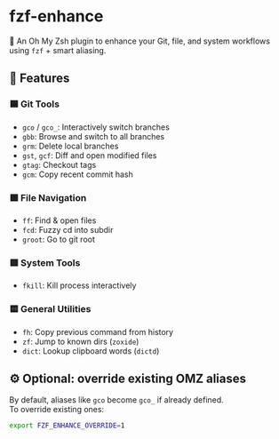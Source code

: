 # fzf-enhance

🎯 An Oh My Zsh plugin to enhance your Git, file, and system workflows using `fzf` + smart aliasing.

## 🔧 Features

### 🟦 Git Tools

- `gco` / `gco_`: Interactively switch branches
- `gbb`: Browse and switch to all branches
- `grm`: Delete local branches
- `gst`, `gcf`: Diff and open modified files
- `gtag`: Checkout tags
- `gcm`: Copy recent commit hash

### 🟩 File Navigation

- `ff`: Find & open files
- `fcd`: Fuzzy cd into subdir
- `groot`: Go to git root

### 🟥 System Tools

- `fkill`: Kill process interactively

### 🟨 General Utilities

- `fh`: Copy previous command from history
- `zf`: Jump to known dirs (`zoxide`)
- `dict`: Lookup clipboard words (`dictd`)

## ⚙️ Optional: override existing OMZ aliases

By default, aliases like `gco` become `gco_` if already defined.  
To override existing ones:

```zsh
export FZF_ENHANCE_OVERRIDE=1

